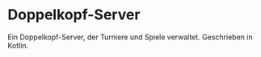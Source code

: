 # Doppelkopf-Server
Ein Doppelkopf-Server, der Turniere und Spiele verwaltet.  Geschrieben in Kotlin.
